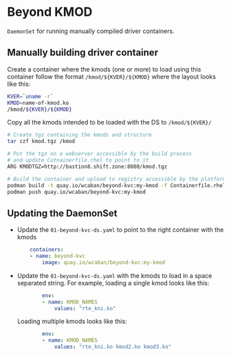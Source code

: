 # Beyond KMOD

`DaemonSet` for running manually compiled driver containers.

## Manually building driver container

Create a container where the kmods (one or more) to load using this container follow the format `/kmod/${KVER}/${KMOD}` where the layout looks like this:

```bash
KVER=`uname -r`
KMOD=name-of-kmod.ko
/kmod/${KVER}/${KMOD}
```

Copy all the kmods intended to be loaded with the DS to `/kmod/${KVER}/`

```bash
# Create tgz containing the kmods and structure
tar czf kmod.tgz /kmod

# Put the tgz on a webserver accessible by the build process
# and update Cotnainerfile.rhel to point to it
ARG KMODTGZ=http://bastion8.shift.zone:8080/kmod.tgz

# Build the container and upload to registry accessible by the platform
podman build -t quay.io/wcaban/beyond-kvc:my-kmod -f Containerfile.rhel
podman push quay.io/wcaban/beyond-kvc:my-kmod
```

## Updating the DaemonSet

- Update the `01-beyond-kvc-ds.yaml` to point to the right container with the kmods

    ```yaml
        containers:
        - name: beyond-kvc
            image: quay.io/wcaban/beyond-kvc:my-kmod
    ```

- Update the `01-beyond-kvc-ds.yaml` with the kmods to load in a space separated string. For example, loading a single kmod looks like this:

    ```yaml
            env:
            - name: KMOD_NAMES
                values: "rte_kni.ko"
    ```

    Loading multiple kmods looks like this:

    ```yaml
            env:
            - name: KMOD_NAMES
                values: "rte_kni.ko kmod2.ko kmod3.ko"
    ```

